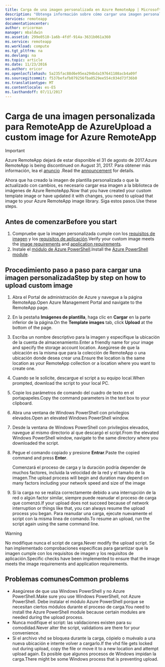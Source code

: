 ```yaml
---
title: Carga de una imagen personalizada en Azure RemoteApp | Microsoft Docs
description: "Obtenga información sobre cómo cargar una imagen personalizada para RemoteApp de Azure"
services: remoteapp
documentationcenter: 
author: ericorman
manager: mbaldwin
ms.assetid: 299e0510-1a6b-4fdf-914a-3631b061a360
ms.service: remoteapp
ms.workload: compute
ms.tgt_pltfrm: na
ms.devlang: na
ms.topic: article
ms.date: 11/23/2016
ms.author: ericor
ms.openlocfilehash: 5a235fac88d6e95ea294bda197641108acb4a09f
ms.sourcegitcommit: f537befafb079256fba0529ee554c034d73f36b0
ms.translationtype: MT
ms.contentlocale: es-ES
ms.lasthandoff: 07/11/2017
---
```

# <a name="upload-a-custom-image-for-azure-remoteapp"></a><span data-ttu-id="fce71-103">Carga de una imagen personalizada para RemoteApp de Azure</span><span class="sxs-lookup"><span data-stu-id="fce71-103">Upload a custom image for Azure RemoteApp</span></span>
> [!IMPORTANT]
> <span data-ttu-id="fce71-104">Azure RemoteApp dejará de estar disponible el 31 de agosto de 2017.</span><span class="sxs-lookup"><span data-stu-id="fce71-104">Azure RemoteApp is being discontinued on August 31, 2017.</span></span> <span data-ttu-id="fce71-105">Para obtener más información, lea el [anuncio](https://go.microsoft.com/fwlink/?linkid=821148) .</span><span class="sxs-lookup"><span data-stu-id="fce71-105">Read the [announcement](https://go.microsoft.com/fwlink/?linkid=821148) for details.</span></span>
> 
> 

<span data-ttu-id="fce71-106">Ahora que ha creado la imagen de plantilla personalizada o que la actualizado con cambios, es necesario cargar esa imagen a la biblioteca de imágenes de Azure RemoteApp.</span><span class="sxs-lookup"><span data-stu-id="fce71-106">Now that you have created your custom template image or have updated it with changes, you need to upload that image to your Azure RemoteApp image library.</span></span> <span data-ttu-id="fce71-107">Siga estos pasos.</span><span class="sxs-lookup"><span data-stu-id="fce71-107">Use these steps.</span></span>

## <a name="before-you-start"></a><span data-ttu-id="fce71-108">Antes de comenzar</span><span class="sxs-lookup"><span data-stu-id="fce71-108">Before you start</span></span>
1. <span data-ttu-id="fce71-109">Compruebe que la imagen personalizada cumple con los [requisitos de imagen](remoteapp-imagereqs.md) y los [requisitos de aplicación](remoteapp-appreqs.md).</span><span class="sxs-lookup"><span data-stu-id="fce71-109">Verify your custom image meets the [image requirements](remoteapp-imagereqs.md) and [application requirements](remoteapp-appreqs.md).</span></span>
2. <span data-ttu-id="fce71-110">Instale el [módulo de Azure PowerShell](/powershell/azure/overview).</span><span class="sxs-lookup"><span data-stu-id="fce71-110">Install the [Azure PowerShell module](/powershell/azure/overview).</span></span>

## <a name="step-by-step-on-how-to-upload-custom-image"></a><span data-ttu-id="fce71-111">Procedimiento paso a paso para cargar una imagen personalizada</span><span class="sxs-lookup"><span data-stu-id="fce71-111">Step by step on how to upload custom image</span></span>
1. <span data-ttu-id="fce71-112">Abra el Portal de administración de Azure y navegue a la página RemoteApp.</span><span class="sxs-lookup"><span data-stu-id="fce71-112">Open Azure Management Portal and navigate to the RemoteApp page.</span></span>
2. <span data-ttu-id="fce71-113">En la pestaña **Imágenes de plantilla**, haga clic en **Cargar** en la parte inferior de la página.</span><span class="sxs-lookup"><span data-stu-id="fce71-113">On the **Template images** tab, click **Upload** at the bottom of the page.</span></span>
3. <span data-ttu-id="fce71-114">Escriba un nombre descriptivo para la imagen y especifique la ubicación de la cuenta de almacenamiento.</span><span class="sxs-lookup"><span data-stu-id="fce71-114">Enter a friendly name for your image and specify the storage account location.</span></span> <span data-ttu-id="fce71-115">Asegúrese de que la ubicación es la misma que para la colección de RemoteApp o una ubicación donde desea crear una.</span><span class="sxs-lookup"><span data-stu-id="fce71-115">Ensure the location is the same location as your RemoteApp collection or a location where you want to create one.</span></span>
4. <span data-ttu-id="fce71-116">Cuando se le solicite, descargue el script a su equipo local.</span><span class="sxs-lookup"><span data-stu-id="fce71-116">When prompted, download the script to your local PC.</span></span>
5. <span data-ttu-id="fce71-117">Copie los parámetros de comando del cuadro de texto en el portapapeles.</span><span class="sxs-lookup"><span data-stu-id="fce71-117">Copy the command parameters in the text box to your clipboard.</span></span>
6. <span data-ttu-id="fce71-118">Abra una ventana de Windows PowerShell con privilegios elevados.</span><span class="sxs-lookup"><span data-stu-id="fce71-118">Open an elevated Windows PowerShell window.</span></span>
7. <span data-ttu-id="fce71-119">Desde la ventana de Windows PowerShell con privilegios elevados, navegue al mismo directorio al que descargó el script.</span><span class="sxs-lookup"><span data-stu-id="fce71-119">From the elevated Windows PowerShell window, navigate to the same directory where you downloaded the script.</span></span>
8. <span data-ttu-id="fce71-120">Pegue el comando copiado y presione **Entrar**.</span><span class="sxs-lookup"><span data-stu-id="fce71-120">Paste the copied command and press **Enter**.</span></span>
   
   <span data-ttu-id="fce71-121">Comenzará el proceso de carga y la duración podría depender de muchos factores, incluida la velocidad de la red y el tamaño de la imagen.</span><span class="sxs-lookup"><span data-stu-id="fce71-121">The upload process will begin and duration may depend on many factors including your network speed and size of the image</span></span>
9. <span data-ttu-id="fce71-122">Si la carga no se realiza correctamente debido a una interrupción de la red o algún factor similar, siempre puede reanudar el proceso de carga que comenzó.</span><span class="sxs-lookup"><span data-stu-id="fce71-122">If your upload does not succeed because of network interruption or things like that, you can always resume the upload process you began.</span></span> <span data-ttu-id="fce71-123">Para reanudar una carga, ejecute nuevamente el script con la misma línea de comando.</span><span class="sxs-lookup"><span data-stu-id="fce71-123">To resume an upload, run the script again using the same command line.</span></span>

> [!WARNING]
> <span data-ttu-id="fce71-124">No modifique nunca el script de carga.</span><span class="sxs-lookup"><span data-stu-id="fce71-124">Never modify the upload script.</span></span> <span data-ttu-id="fce71-125">Se han implementado comprobaciones específicas para garantizar que la imagen cumple con los requisitos de imagen y los requisitos de aplicación.</span><span class="sxs-lookup"><span data-stu-id="fce71-125">Specific checks have been implemented to ensure that the image meets the image requirements and application requirements.</span></span>
> 
> 

## <a name="common-problems"></a><span data-ttu-id="fce71-126">Problemas comunes</span><span class="sxs-lookup"><span data-stu-id="fce71-126">Common problems</span></span>
* <span data-ttu-id="fce71-127">Asegúrese de que usa Windows PowerShell y no Azure PowerShell.</span><span class="sxs-lookup"><span data-stu-id="fce71-127">Make sure you use Windows PowerShell, not Azure PowerShell.</span></span> <span data-ttu-id="fce71-128">Debe instalar el módulo Azure PowerShell porque se necesitan ciertos módulos durante el proceso de carga.</span><span class="sxs-lookup"><span data-stu-id="fce71-128">You need to install the Azure PowerShell module because certain modules are needed during the upload process.</span></span>
* <span data-ttu-id="fce71-129">Nunca modifique el script: las validaciones existen para su comodidad.</span><span class="sxs-lookup"><span data-stu-id="fce71-129">Never alter the script, validations are there for your convenience.</span></span>
* <span data-ttu-id="fce71-130">Si el archivo vhd se bloquea durante la carga, cópielo o muévalo a una nueva ubicación e intente volver a cargarlo.</span><span class="sxs-lookup"><span data-stu-id="fce71-130">If the vhd file gets locked out during upload, copy the file or move it to a new location and attempt upload again.</span></span> <span data-ttu-id="fce71-131">Es posible que algunos procesos de Windows impidan la carga.</span><span class="sxs-lookup"><span data-stu-id="fce71-131">There might be some Windows process that is preventing upload.</span></span>  

